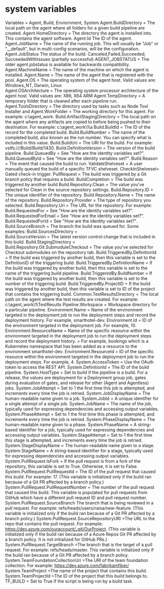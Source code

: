 
# system variables 
Variables = Agent, Build, Enviornment, System
Agent.BuildDirectory = The local path on the agent where all folders for a given build pipeline are created.
Agent.HomeDirectory	= The directory the agent is installed into. This contains the agent software. Agent.Id	The ID of the agent.
Agent.JobName = The name of the running job. This will usually be "Job" or "__default", but in multi-config scenarios, will be the configuration.
Agent.JobStatus	The status of the build. Canceled,Failed,Succeeded, SucceededWithIssues (partially successful)
AGENT_JOBSTATUS =  The older agent.jobstatus is available for backwards compatibility.
Agent.MachineName =	The name of the machine on which the agent is installed.
Agent.Name	= The name of the agent that is registered with the pool.
Agent.OS =	The operating system of the agent host. Valid values are:
Windows_NT, Darwin, Linux  
Agent.OSArchitecture =	The operating system processor architecture of the agent host. Valid values are: X86, X64 ARM
Agent.TempDirectory	= A temporary folder that is cleaned after each pipeline run. 
Agent.ToolsDirectory =	The directory used by tasks such as Node Tool Installer and
Agent.WorkFolder =	The working directory for this agent. For example: c:\agent_work. 
Build.ArtifactStagingDirectory	=  The local path on the agent where any artifacts are copied to before being pushed to their destination. For example: c:\agent_work\1\a 
Build.BuildId =	The ID of the record for the completed build.
Build.BuildNumber =	The name of the completed build, also known as the run number. You can specify what is included in this value.
Build.BuildUri	= The URI for the build. For example: vstfs:///Build/Build/1430. 
Build.DefinitionVersion	= The version of the build pipeline.
Build.QueuedBy	= See "How are the identity variables set?". 
Build.QueuedById =	See "How are the identity variables set?".
Build.Reason =	The event that caused the build to run.
ValidateShelveset = A user manually queued the build of a specific TFVC shelveset.
CheckInShelveset=  Gated check-in trigger.
PullRequest = The build was triggered by a Git branch policy that requires a build.
BuildCompletion = The build was triggered by another build
Build.Repository.Clean	= The value you've selected for Clean in the source repository settings. 
Build.Repository.ID	= The unique identifier of the repository. 
Build.Repository.Name	= The name of the repository. 
Build.Repository.Provider =	The type of repository you selected.
Build.Repository.Uri =	The URL for the repository. For example:
Build.RequestedFor	= See "How are the identity variables set?". 
Build.RequestedForEmail	= See "How are the identity variables set?".
Build.RequestedForId =	See "How are the identity variables set?".
Build.SourceBranch	= The branch the build was queued for. Some examples:
Build.SourcesDirectory =	
Build.SourceVersion	= The latest version control change that is included in this build.
Build.StagingDirectory =	
Build.Repository.Git.SubmoduleCheckout	= The value you've selected for Checkout submodules on the repository tab. 
Build.TriggeredBy.DefinitionId	= If the build was triggered by another build, then this variable is set to the DefinitionID of the triggering build. 
Build.TriggeredBy.DefinitionName =	If the build was triggered by another build, then this variable is set to the name of the triggering build pipeline. 
Build.TriggeredBy.BuildNumber	= If the build was triggered by another build, then this variable is set to the number of the triggering build. 
Build.TriggeredBy.ProjectID	= If the build was triggered by another build, then this variable is set to ID of the project that contains the triggering build. 
Common.TestResultsDirectory	 = The local path on the agent where the test results are created. For example: c:\agent_work\1\TestResults 
Pipeline.Workspace	= Workspace directory for a particular pipeline.
Environment.Name =	Name of the environment targeted in the deployment job to run the deployment steps and record the deployment history. For example, smarthotel-dev.
Environment.Id	= ID of the environment targeted in the deployment job. For example, 10.
Environment.ResourceName	= Name of the specific resource within the environment targeted in the deployment job to run the deployment steps and record the deployment history. = For example, bookings which is a Kubernetes namespace that has been added as a resource to the environment smarthotel-dev.
Environment.ResourceId	= ID of the specific resource within the environment targeted in the deployment job to run the deployment steps. For example, 4.
System.AccessToken	= Use the OAuth token to access the REST API. 
System.DefinitionId	= The ID of the build pipeline.
System.HostType	= Set to build if the pipeline is a build. For a release, the values are deployment for a Deployment group job, gates during evaluation of gates, and release for other (Agent and Agentless) jobs.
System.JobAttempt =	Set to 1 the first time this job is attempted, and increments every time the job is retried.
System.JobDisplayName	= The human-readable name given to a job.
System.JobId	= A unique identifier for a single attempt of a single job.
System.JobName	= The name of the job, typically used for expressing dependencies and accessing output variables.
System.PhaseAttempt	 = Set to 1 the first time this phase is attempted, and increments every time the job is retried.
System.PhaseDisplayName =	The human-readable name given to a phase.
System.PhaseName =	A string-based identifier for a job, typically used for expressing dependencies and accessing output variables.
System.StageAttempt =	Set to 1 the first time this stage is attempted, and increments every time the job is retried.
System.StageDisplayName =	The human-readable name given to a stage.
System.StageName =	A string-based identifier for a stage, typically used for expressing dependencies and accessing output variables.
System.PullRequest.IsFork	= If the pull request is from a fork of the repository, this variable is set to True. Otherwise, it is set to False.
System.PullRequest.PullRequestId =	 The ID of the pull request that caused this build. For example: 17. (This variable is initialized only if the build ran because of a Git PR affected by a branch policy.)
System.PullRequest.PullRequestNumber =	The number of the pull request that caused this build. This variable is populated for pull requests from GitHub which have a different pull request ID and pull request number.
System.PullRequest.SourceBranch	The branch that is being reviewed in a pull request. For example: refs/heads/users/raisa/new-feature. (This variable is initialized only if the build ran because of a Git PR affected by a branch policy.)
System.PullRequest.SourceRepositoryURI	=The URL to the repo that contains the pull request. For example: https://dev.azure.com/ouraccount/_git/OurProject. (This variable is initialized only if the build ran because of a Azure Repos Git PR affected by a branch policy. It is not initialized for GitHub PRs.)
System.PullRequest.TargetBranch	=The branch that is the target of a pull request. For example: refs/heads/master. This variable is initialized only if the build ran because of a Git PR affected by a branch policy.
System.TeamFoundationCollectionUri	=The URI of the team foundation collection. For example: https://dev.azure.com/fabrikamfiber/ 
System.TeamProject	=The name of the project that contains this build.
System.TeamProjectId	=The ID of the project that this build belongs to.
TF_BUILD =	Set to True if the script is being run by a build task. 
